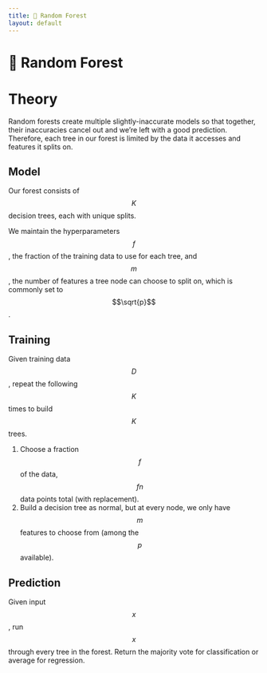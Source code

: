 ```yaml
---
title: 🌲 Random Forest
layout: default
---
```


# 🌲 Random Forest

# Theory
Random forests create multiple slightly-inaccurate models so that together, their inaccuracies cancel out and we’re left with a good prediction. Therefore, each tree in our forest is limited by the data it accesses and features it splits on.

## Model
Our forest consists of $$K$$ decision trees, each with unique splits.

We maintain the hyperparameters $$f$$, the fraction of the training data to use for each tree, and $$m$$, the number of features a tree node can choose to split on, which is commonly set to $$\sqrt{p}$$.

## Training
Given training data $$D$$, repeat the following $$K$$ times to build $$K$$ trees.
1. Choose a fraction $$f$$ of the data, $$fn$$ data points total (with replacement).
2. Build a decision tree as normal, but at every node, we only have $$m$$ features to choose from (among the $$p$$ available).

## Prediction
Given input $$x$$, run $$x$$ through every tree in the forest. Return the majority vote for classification or average for regression.